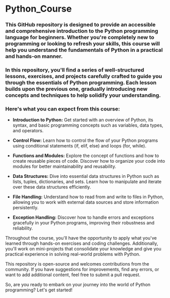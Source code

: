 # Python_Course
### This GitHub repository is designed to provide an accessible and comprehensive introduction to the Python programming language for beginners. Whether you're completely new to programming or looking to refresh your skills, this course will help you understand the fundamentals of Python in a practical and hands-on manner.

### In this repository, you'll find a series of well-structured lessons, exercises, and projects carefully crafted to guide you through the essentials of Python programming. Each lesson builds upon the previous one, gradually introducing new concepts and techniques to help solidify your understanding.

### Here's what you can expect from this course:

- **Introduction to Python:** Get started with an overview of Python, its syntax, and basic programming concepts such as variables, data types, and operators.

- **Control Flow:** Learn how to control the flow of your Python programs using conditional statements (if, elif, else) and loops (for, while).

- **Functions and Modules:** Explore the concept of functions and how to create reusable pieces of code. Discover how to organize your code into modules for better maintainability and reusability.

- **Data Structures:** Dive into essential data structures in Python such as lists, tuples, dictionaries, and sets. Learn how to manipulate and iterate over these data structures efficiently.

- **File Handling:** Understand how to read from and write to files in Python, allowing you to work with external data sources and store information persistently.

- **Exception Handling:** Discover how to handle errors and exceptions gracefully in your Python programs, improving their robustness and reliability.

Throughout the course, you'll have the opportunity to apply what you've learned through hands-on exercises and coding challenges. Additionally, you'll work on mini-projects that consolidate your knowledge and give you practical experience in solving real-world problems with Python.

This repository is open-source and welcomes contributions from the community. If you have suggestions for improvements, find any errors, or want to add additional content, feel free to submit a pull request.

So, are you ready to embark on your journey into the world of Python programming? Let's get started!